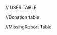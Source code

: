 // USER TABLE

<!-- CREATE TABLE `User` (
  `id` int(11) NOT NULL AUTO_INCREMENT,
  `name` varchar(255) NOT NULL,
  `address` varchar(255) NOT NULL,
  `emailAddress` varchar(255) NOT NULL,
  `phoneNumber` varchar(255) NOT NULL,
  `password` varchar(255) NOT NULL,
  `createdAt` datetime NOT NULL DEFAULT CURRENT_TIMESTAMP,
  PRIMARY KEY (`id`)
) ENGINE=InnoDB -->

//Donation table

<!-- CREATE TABLE `Donation` (
`id` int(11) NOT NULL AUTO_INCREMENT,
`name` varchar(255) NOT NULL,
`address` varchar(255) NOT NULL,
`phoneNumber` varchar(255) NOT NULL,
`emailAddress` varchar(255) NOT NULL,
`weight` int(11) NOT NULL,
`age`int(11) NOT NULL,
`donationType` enum('Food','Cloth','Books') NOT NULL,
PRIMARY KEY (`id`)
) ENGINE=InnoDB -->

//MissingReport Table

<!-- CREATE TABLE `MissingReport` (
  `id` int(11) NOT NULL AUTO_INCREMENT,
  `reporterName` varchar(255) NOT NULL,
  `childLastSeenAddress` varchar(255) NOT NULL,
  `childLastSeenTime` datetime NOT NULL,
  `childAge` int(11) NOT NULL,
  `remarks` varchar(255) NOT NULL,
  `reporterId` int(11) NOT NULL,
   PRIMARY KEY (`id`),
   FOREIGN KEY (`reporterId`) REFERENCES `User` (`id`)

) ENGINE=InnoDB  -->
